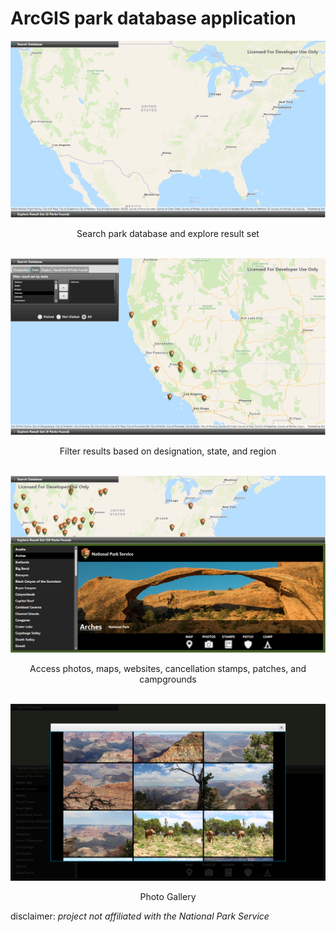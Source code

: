 # ArcGIS park database application
![alt text](https://github.com/TeamHaircut/ArcGISparksApplicationUI/blob/master/arcgis_pic0.png)
<p align="center">Search park database and explore result set<br><br></p>

![alt text](https://github.com/TeamHaircut/ArcGISparksApplicationUI/blob/master/arcgis_pic1.png)
<p align="center">Filter results based on designation, state, and region<br><br></p>

![alt text](https://github.com/TeamHaircut/ArcGISparksApplicationUI/blob/master/arcgis_pic2.png)
<p align="center">Access photos, maps, websites, cancellation stamps, patches, and campgrounds<br><br></p>

![alt text](https://github.com/TeamHaircut/ArcGISparksApplicationUI/blob/master/arcgis_pic3.png)
<p align="center">Photo Gallery</p>

disclaimer: *project not affiliated with the National Park Service*
